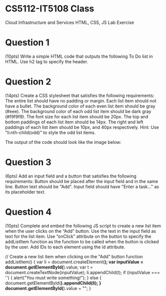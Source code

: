 # CS5112-IT5108 Class
 Cloud Infrastructure and Services
HTML, CSS, JS Lab Exercise

# Question 1
(10pts) Write a simple HTML code that outputs the following To Do list in HTML. Use h2 tag to specify the header.

# Question 2
(14pts) Create a CSS stylesheet that satisfies the following requirements:
The entire list should have no padding or margin.
Each list item should not have a bullet.
The background color of each even list item should be gray (#eee).
The background color of each odd list item should be dark gray (#f9f9f9).
The font size for each list item should be 20px.
The top and bottom paddings of each list item should be 14px.
The right and left paddings of each list item should be 10px, and 40px respectively.
Hint: Use "li:nth-child(odd)" to style the odd list items.

The output of the code should look like the image below:

# Question 3
(6pts) Add an input field and a button that satisfies the following requirements:
Button should be placed after the input field and in the same line.
Button text should be "Add".
Input field should have "Enter a task…" as its placeholder text.

# Question 4
(10pts) Complete and embed the following JS script to create a new list item when the user clicks on the “Add” button. Use the text in the input field as text for the list item. Use “onClick” attribute on the button to specify the addListItem function as the function to be called when the button is clicked by the user. Add IDs to each element using the id attribute.

// Create a new list item when clicking on the "Add" button
function addListItem() {
    	var li = document.createElement(____);
    	var inputValue = document.getElementById(____).value;
    	var t = document.createTextNode(inputValue);
    	li.appendChild(t);
    	if (inputValue === '') {
      	alert("You must write something!");
    	} else {
      	document.getElementById(____).appendChild(li);
    	}
    	document.getElementById(____).value = "";
}

